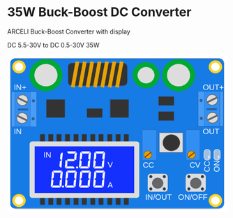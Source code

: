 # 35W Buck-Boost DC Converter

ARCELI Buck-Boost Converter with display

DC 5.5-30V to DC 0.5-30V  35W

![](./assets/images/35W-converter.png)